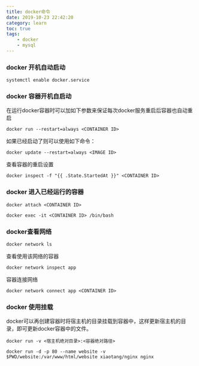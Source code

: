 ```yaml
---
title: docker命令
date: 2019-10-23 22:42:20
category: learn
toc: true
tags:
    - docker
    - mysql
---
```


### docker 开机自动启动

```shell
systemctl enable docker.service
```



### docker 容器开机自启动

在运行docker容器时可以加如下参数来保证每次docker服务重启后容器也自动重启

```shell
docker run --restart=always <CONTAINER ID>
```

如果已经启动了则可以使用如下命令：

```shell
docker update --restart=always <IMAGE ID>
```

查看容器的重启设置

```shell
docker inspect -f "{{ .State.StartedAt }}" <CONTAINER ID>
```



### docker 进入已经运行的容器

```shell
docker attach <CONTAINER ID>

docker exec -it <CONTAINER ID> /bin/bash
```



### docker查看网络

```shell
docker network ls
```

查看使用该网络的容器

```shell
docker network inspect app
```

容器连接网络

```shell
docker network connect app <CONTAINER ID>
```



### docker 使用挂载

docker可以再创建容器时将宿主机的目录挂载到容器中，这样更新宿主机的目录，即可更新docker容器中的文件。

```shell
docker run -v <宿主机绝对目录>:<容器绝对路径>

docker run -d -p 80 --name website -v $PWD/website:/var/www/html/website xiaotang/nginx nginx
```

